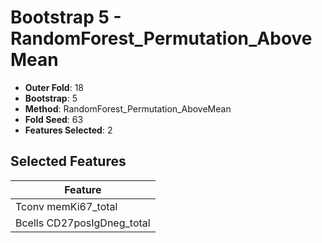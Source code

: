 # Bootstrap 5 - RandomForest_Permutation_AboveMean

- **Outer Fold**: 18
- **Bootstrap**: 5
- **Method**: RandomForest_Permutation_AboveMean
- **Fold Seed**: 63
- **Features Selected**: 2

## Selected Features

| Feature |
|---------|
| Tconv memKi67_total |
| Bcells CD27posIgDneg_total |
